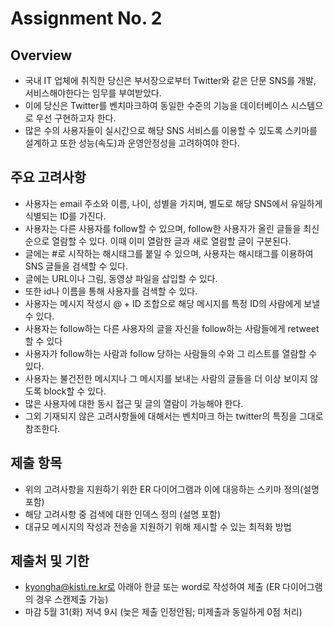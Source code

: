 # Assignment No. 2

## Overview
-	국내 IT 업체에 취직한 당신은 부서장으로부터 Twitter와 같은 단문 SNS를 개발, 서비스해야한다는 임무를 부여받았다.
-	이에 당신은 Twitter를 벤치마크하여 동일한 수준의 기능을 데이터베이스 시스템으로 우선 구현하고자 한다.
-	많은 수의 사용자들이 실시간으로 해당 SNS 서비스를 이용할 수 있도록 스키마를 설계하고 또한 성능(속도)과 운영안정성을 고려하여야 한다.

## 주요 고려사항
-	사용자는 email 주소와 이름, 나이, 성별을 가지며, 별도로 해당 SNS에서 유일하게 식별되는 ID를 가진다.
-	사용자는 다른 사용자를 follow할 수 있으며, follow한 사용자가 올린 글들을 최신 순으로 열람할 수 있다. 이때 이미 열람한 글과 새로 열람할 글이 구분된다. 
-	글에는 #로 시작하는 해시태그를 붙일 수 있으며, 사용자는 해시태그를 이용하여 SNS 글들을 검색할 수 있다.
-	글에는 URL이나 그림, 동영상 파일을 삽입할 수 있다.
-	또한 id나 이름을 통해 사용자를 검색할 수 있다.
-	사용자는 메시지 작성시 @ + ID 조합으로 해당 메시지를 특정 ID의 사람에게 보낼 수 있다.
-	사용자는 follow하는 다른 사용자의 글을 자신을 follow하는 사람들에게 retweet할 수 있다
-	사용자가 follow하는 사람과 follow 당하는 사람들의 수와 그 리스트를 열람할 수 있다.
-	사용자는 불건전한 메시지나 그 메시지를 보내는 사람의 글들을 더 이상 보이지 않도록 block할 수 있다. 
-	많은 사용자에 대한 동시 접근 및 글의 열람이 가능해야 한다. 
-	그외 기재되지 않은 고려사항들에 대해서는 벤치마크 하는 twitter의 특징을 그대로 참조한다. 


## 제출 항목
- 위의 고려사항을 지원하기 위한 ER 다이어그램과 이에 대응하는 스키마 정의(설명 포함)
- 해당 고려사항 중 검색에 대한 인덱스 정의 (설명 포함)
- 대규모 메시지의 작성과 전송을 지원하기 위해 제시할 수 있는 최적화 방법

## 제출처 및 기한
- kyongha@kisti.re.kr로 아래아 한글 또는 word로 작성하여 제출 (ER 다이어그램의 경우 스캔제출 가능)
- 마감 5월 31(화) 저녁 9시 (늦은 제출 인정안됨; 미제출과 동일하게 0점 처리)

